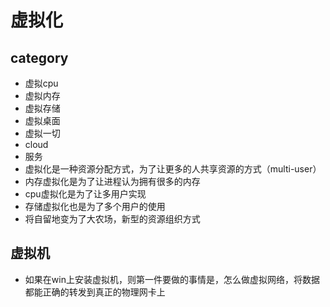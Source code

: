 # 虚拟化

## category
* 虚拟cpu
* 虚拟内存
* 虚拟存储
* 虚拟桌面
* 虚拟一切
* cloud
* 服务
* 虚拟化是一种资源分配方式，为了让更多的人共享资源的方式（multi-user）
* 内存虚拟化是为了让进程认为拥有很多的内存
* cpu虚拟化是为了让多用户实现
* 存储虚拟化也是为了多个用户的使用
* 将自留地变为了大农场，新型的资源组织方式

## 虚拟机
* 如果在win上安装虚拟机，则第一件要做的事情是，怎么做虚拟网络，将数据都能正确的转发到真正的物理网卡上